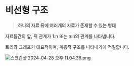 # 비선형 구조

> **하나의 자료 뒤에 여러개의 자료가 존재할 수 있는 형태**
> 

자료들간의 앞, 뒤 관계가 1:n 또는 n:n의 관계를 나타냅니다.

트리와 그래프가 대표적이며, 계층적 구조를 나타내기에 적절합니다.

![스크린샷 2024-04-28 오후 11.04.36.png](%E1%84%87%E1%85%B5%E1%84%89%E1%85%A5%E1%86%AB%E1%84%92%E1%85%A7%E1%86%BC%20%E1%84%80%E1%85%AE%E1%84%8C%E1%85%A9%20a4a5df3a9ef7479589f8b9ed2cc6afdb/%25E1%2584%2589%25E1%2585%25B3%25E1%2584%258F%25E1%2585%25B3%25E1%2584%2585%25E1%2585%25B5%25E1%2586%25AB%25E1%2584%2589%25E1%2585%25A3%25E1%2586%25BA_2024-04-28_%25E1%2584%258B%25E1%2585%25A9%25E1%2584%2592%25E1%2585%25AE_11.04.36.png)
